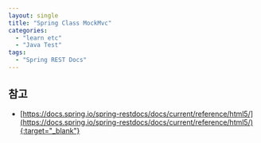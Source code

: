 ```yaml
---
layout: single
title: "Spring Class MockMvc"
categories: 
  - "learn etc"
  - "Java Test"
tags: 
  - "Spring REST Docs"
---
```


## 



## 참고

- [https://docs.spring.io/spring-restdocs/docs/current/reference/html5/](https://docs.spring.io/spring-restdocs/docs/current/reference/html5/){:target="_blank"}
